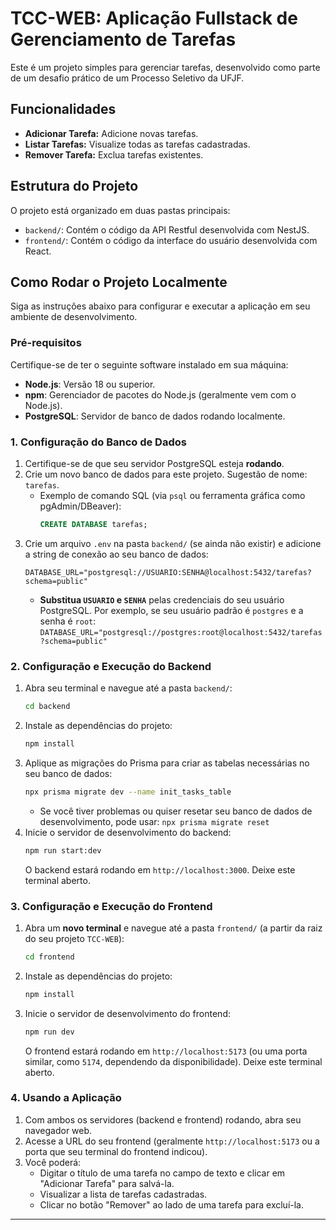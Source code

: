 # TCC-WEB: Aplicação Fullstack de Gerenciamento de Tarefas

Este é um projeto simples para gerenciar tarefas, desenvolvido como parte de um desafio prático de um Processo Seletivo da UFJF. 

## Funcionalidades

* **Adicionar Tarefa:** Adicione novas tarefas.
* **Listar Tarefas:** Visualize todas as tarefas cadastradas.
* **Remover Tarefa:** Exclua tarefas existentes.

## Estrutura do Projeto

O projeto está organizado em duas pastas principais:

* `backend/`: Contém o código da API Restful desenvolvida com NestJS.
* `frontend/`: Contém o código da interface do usuário desenvolvida com React.

## Como Rodar o Projeto Localmente

Siga as instruções abaixo para configurar e executar a aplicação em seu ambiente de desenvolvimento.

### Pré-requisitos

Certifique-se de ter o seguinte software instalado em sua máquina:

* **Node.js**: Versão 18 ou superior.
* **npm**: Gerenciador de pacotes do Node.js (geralmente vem com o Node.js).
* **PostgreSQL**: Servidor de banco de dados rodando localmente.

### 1. Configuração do Banco de Dados

1.  Certifique-se de que seu servidor PostgreSQL esteja **rodando**.
2.  Crie um novo banco de dados para este projeto. Sugestão de nome: `tarefas`.
    * Exemplo de comando SQL (via `psql` ou ferramenta gráfica como pgAdmin/DBeaver):
        ```sql
        CREATE DATABASE tarefas;
        ```
3.  Crie um arquivo `.env` na pasta `backend/` (se ainda não existir) e adicione a string de conexão ao seu banco de dados:
    ```
    DATABASE_URL="postgresql://USUARIO:SENHA@localhost:5432/tarefas?schema=public"
    ```
    * **Substitua `USUARIO` e `SENHA`** pelas credenciais do seu usuário PostgreSQL. Por exemplo, se seu usuário padrão é `postgres` e a senha é `root`:
        `DATABASE_URL="postgresql://postgres:root@localhost:5432/tarefas?schema=public"`

### 2. Configuração e Execução do Backend

1.  Abra seu terminal e navegue até a pasta `backend/`:
    ```bash
    cd backend
    ```
2.  Instale as dependências do projeto:
    ```bash
    npm install
    ```
3.  Aplique as migrações do Prisma para criar as tabelas necessárias no seu banco de dados:
    ```bash
    npx prisma migrate dev --name init_tasks_table
    ```
    * Se você tiver problemas ou quiser resetar seu banco de dados de desenvolvimento, pode usar: `npx prisma migrate reset`
4.  Inicie o servidor de desenvolvimento do backend:
    ```bash
    npm run start:dev
    ```
    O backend estará rodando em `http://localhost:3000`. Deixe este terminal aberto.

### 3. Configuração e Execução do Frontend

1.  Abra um **novo terminal** e navegue até a pasta `frontend/` (a partir da raiz do seu projeto `TCC-WEB`):
    ```bash
    cd frontend
    ```
2.  Instale as dependências do projeto:
    ```bash
    npm install
    ```
3.  Inicie o servidor de desenvolvimento do frontend:
    ```bash
    npm run dev
    ```
    O frontend estará rodando em `http://localhost:5173` (ou uma porta similar, como `5174`, dependendo da disponibilidade). Deixe este terminal aberto.

### 4. Usando a Aplicação

1.  Com ambos os servidores (backend e frontend) rodando, abra seu navegador web.
2.  Acesse a URL do seu frontend (geralmente `http://localhost:5173` ou a porta que seu terminal do frontend indicou).
3.  Você poderá:
    * Digitar o título de uma tarefa no campo de texto e clicar em "Adicionar Tarefa" para salvá-la.
    * Visualizar a lista de tarefas cadastradas.
    * Clicar no botão "Remover" ao lado de uma tarefa para excluí-la.

---